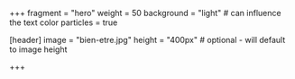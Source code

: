 +++
fragment = "hero"
weight = 50
background = "light" # can influence the text color
particles = true

[header]
  image = "bien-etre.jpg"
  height = "400px" # optional - will default to image height

+++
